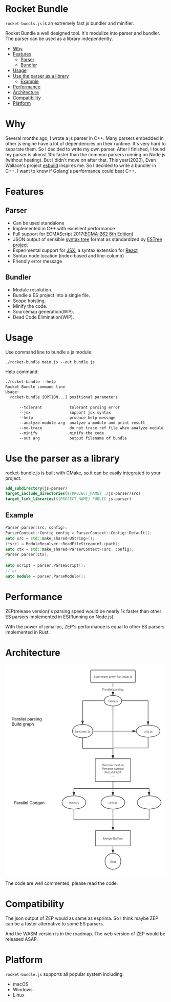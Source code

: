 # Rocket Bundle

`rocket-bundls.js` is an extremely fast js bundler and minifier.

Rocket Bundle a well designed tool. It's modulize into parser and bundler.
The parser can be used as a library independently.

- [Why](#why)
- [Features](#Features)
  - [Parser](#parser)
  - [Bundler](#bundler)
- [Usage](#usage)
- [Use the parser as a library](#use-the-parser-as-a-library)
  - [Example](#example)
- [Performance](#performance)
- [Architecture](#architecture)
- [Compatibility](#compatibility)
- [Platform](#platform)

# Why

Several months ago, I wrote a js parser in C++. Many parsers embedded in other js engine have a lot of dependencies on their runtime. It's very hard to separate them. So I decided to write my own parser. After I finished, I found my parser is almost 10x faster than the common parsers running on Node.js (without heating). But I didn't move on after that. This year(2020), Evan Wallace's project [esbuild](https://github.com/evanw/esbuild/) inspires me. So I decided to write a bundler in C++. I want to know if Golang's performance could beat C++.

# Features

## Parser

- Can be used standalone
- Implemented in C++ with excellent performance
- Full support for ECMAScript 2017([ECMA-262 8th Edition](http://www.ecma-international.org/publications/standards/Ecma-262.htm))
- JSON output of sensible [syntax tree](https://github.com/estree/estree/blob/master/es5.md) format as standardized by [ESTree project](https://github.com/estree/estree)
- Experimental support for [JSX](https://facebook.github.io/jsx/), a syntax extension for [React](https://facebook.github.io/react/)
- Syntax node location (index-based and line-column)
- Friendly error message

## Bundler

- Module resolution.
- Bundle a ES project into a single file.
- Scope hoisting.
- Minify the code.
- Sourcemap generation(WIP).
- Dead Code Elimination(WIP).

# Usage

Use command line to bundle a js module.
```shell script
./rocket-bundle main.js --out bundle.js
```

Help command:

```shell script
./rocket-bundle --help
Rocket Bundle command line
Usage:
  rocket-bundle [OPTION...] positional parameters

      --tolerant            tolerant parsing error
      --jsx                 support jsx syntax
      --help                produce help message
      --analyze-module arg  analyze a module and print result
      --no-trace            do not trace ref file when analyze module
      --minify              minify the code
      --out arg             output filename of bundle
```

# Use the parser as a library

rocket-bundle.js is built with CMake, so it can be
easily integrated to your project.

```cmake
add_subdirectory(js-parser)
target_include_directories(${PROJECT_NAME} ./js-parser/src)
target_link_libraries(${PROJECT_NAME} PUBLIC js-parser)
```

## Example

```cpp
Parser parser(src, config);
ParserContext::Config config = ParserContext::Config::Default();
auto src = std::make_shared<UString>();
(*src) = ModuleResolver::ReadFileStream(mf->path);
auto ctx = std::make_shared<ParserContext>(src, config);
Parser parser(ctx);

auto script = parser.ParseScript();
// or
auto module = parser.ParseModule();

```

# Performance

ZEP(release version)'s parsing speed would be nearly 1x faster than
other ES parsers implemented in ES(Running on Node.js).

With the power of jemalloc,
ZEP's performance is equal to other ES parsers implemented in Rust.

# Architecture

![](./images/Rocket-Bundle-Arch.png)

The code are well commented, please read the code.

# Compatibility

The json output of ZEP would as same as esprima. So I think maybe ZEP can be
a faster alternative to some ES parsers.

And the WASM version is in the roadmap. The web version of ZEP would be released ASAP.

# Platform

`rocket-bundle.js` supports all popular system including:

- macOS
- Windows
- Linux
